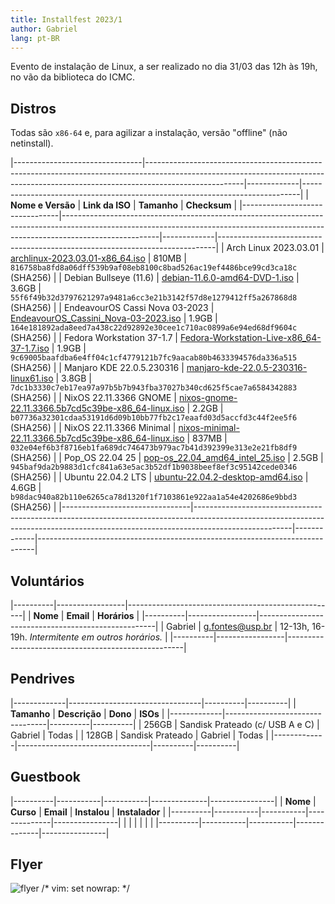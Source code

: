 ```yaml
---
title: Installfest 2023/1
author: Gabriel
lang: pt-BR
---
```


Evento de instalação de Linux, a ser realizado no dia 31/03 das 12h às 19h, no vão da biblioteca do ICMC.

## Distros

Todas são `x86-64` e, para agilizar a instalação, versão "offline" (não netinstall).

|--------------------------------|------------------------------------------------------------------------------------------------------------------------------------------------------------------------------------|-------------|-----------------------------------------------------------------------------|
| **Nome e Versão**              | **Link da ISO**                                                                                                                                                                    | **Tamanho** | **Checksum**                                                                |
|--------------------------------|------------------------------------------------------------------------------------------------------------------------------------------------------------------------------------|-------------|-----------------------------------------------------------------------------|
| Arch Linux 2023.03.01          | [archlinux-2023.03.01-x86_64.iso](https://mirror.ufscar.br/archlinux/iso/2023.03.01/archlinux-2023.03.01-x86_64.iso)                                                               | 810MB       | `816758ba8fd8a06dff539b9af08eb8100c8bad526ac19ef4486bce99cd3ca18c` (SHA256) |
| Debian Bullseye (11.6)         | [debian-11.6.0-amd64-DVD-1.iso](https://cdimage.debian.org/debian-cd/current/amd64/iso-dvd/debian-11.6.0-amd64-DVD-1.iso)                                                          | 3.6GB       | `55f6f49b32d3797621297a9481a6cc3e21b3142f57d8e1279412ff5a267868d8` (SHA256) |
| EndeavourOS Cassi Nova 03-2023 | [EndeavourOS_Cassini_Nova-03-2023.iso](https://github.com/endeavouros-team/ISO/releases/download/1-EndeavourOS-ISO-releases-archive/EndeavourOS_Cassini_Nova-03-2023.iso)          | 1.9GB       | `164e181892ada8eed7a438c22d92892e30cee1c710ac0899a6e94ed68df9604c` (SHA256) |
| Fedora Workstation 37-1.7      | [Fedora-Workstation-Live-x86_64-37-1.7.iso](https://download.fedoraproject.org/pub/fedora/linux/releases/37/Workstation/x86_64/iso/Fedora-Workstation-Live-x86_64-37-1.7.iso)      | 1.9GB       | `9c69005baafdba6e4ff04c1cf4779121b7fc9aacab80b4633394576da336a515` (SHA256) |
| Manjaro KDE 22.0.5.230316      | [manjaro-kde-22.0.5-230316-linux61.iso](https://download.manjaro.org/kde/22.0.5/manjaro-kde-22.0.5-230316-linux61.iso)                                                             | 3.8GB       | `7dc1b3330c7eb17ea97a97b5b7b943fba37027b340cd625f5cae7a6584342883` (SHA256) |
| NixOS 22.11.3366 GNOME         | [nixos-gnome-22.11.3366.5b7cd5c39be-x86_64-linux.iso](https://releases.nixos.org/nixos/22.11/nixos-22.11.3366.5b7cd5c39be/nixos-gnome-22.11.3366.5b7cd5c39be-x86_64-linux.iso)     | 2.2GB       | `b07736a32301cdaa53191d6d09b10bb77fb2c17eaafd03d5accfd3c44f2ee5f6` (SHA256) |
| NixOS 22.11.3366 Minimal       | [nixos-minimal-22.11.3366.5b7cd5c39be-x86_64-linux.iso](https://releases.nixos.org/nixos/22.11/nixos-22.11.3366.5b7cd5c39be/nixos-minimal-22.11.3366.5b7cd5c39be-x86_64-linux.iso) | 837MB       | `032e04ef6b3f8716eb1fa689dc746473b979ac7b41d392399e313e2e21fb8df9` (SHA256) |
| Pop_OS 22.04 25                | [pop-os_22.04_amd64_intel_25.iso](https://iso.pop-os.org/22.04/amd64/intel/25/pop-os_22.04_amd64_intel_25.iso)                                                                     | 2.5GB       | `945baf9da2b9883d1cfc841a63e5ac3b52df1b9038beef8ef3c95142cede0346` (SHA256) |
| Ubuntu 22.04.2 LTS             | [ubuntu-22.04.2-desktop-amd64.iso](https://releases.ubuntu.com/22.04.2/ubuntu-22.04.2-desktop-amd64.iso)                                                                           | 4.6GB       | `b98dac940a82b110e6265ca78d1320f1f7103861e922aa1a54e4202686e9bbd3` (SHA256) |
|--------------------------------|------------------------------------------------------------------------------------------------------------------------------------------------------------------------------------|-------------|-----------------------------------------------------------------------------|

## Voluntários

|----------|-----------------|----------------------------------------------------|
| **Nome** | **Email**       | **Horários**                                       |
|----------|-----------------|----------------------------------------------------|
| Gabriel  | g.fontes@usp.br | 12-13h, 16-19h. _Intermitente em outros horários._ |
|----------|-----------------|----------------------------------------------------|

## Pendrives

|-------------|---------------------------------|----------|----------|
| **Tamanho** | **Descrição**                   | **Dono** | **ISOs** |
|-------------|---------------------------------|----------|----------|
| 256GB       | Sandisk Prateado (c/ USB A e C) | Gabriel  | Todas    |
| 128GB       | Sandisk Prateado                | Gabriel  | Todas    |
|-------------|---------------------------------|----------|----------|

## Guestbook

|----------|-----------|-----------|--------------|----------------|
| **Nome** | **Curso** | **Email** | **Instalou** | **Instalador** |
|----------|-----------|-----------|--------------|----------------|
|          |           |           |              |                |
|----------|-----------|-----------|--------------|----------------|

## Flyer

![flyer](https://cloud.gelos.club/s/Xc54aS3He2FfcT8/preview)
/* vim: set nowrap: */
